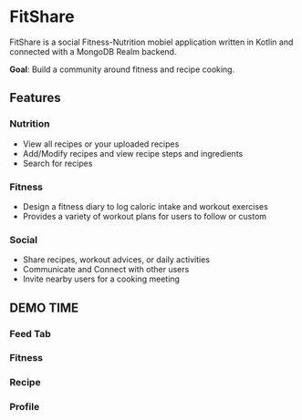 # FitShare
FitShare is a social Fitness-Nutrition mobiel application written in Kotlin and connected with a MongoDB Realm backend.

**Goal**: Build a community around fitness and recipe cooking.

## Features
### Nutrition
  * View all recipes or your uploaded recipes
  * Add/Modify recipes and view recipe steps and ingredients
  * Search for recipes
### Fitness
  * Design a fitness diary to log caloric intake and workout exercises
  * Provides a variety of workout plans for users to follow or custom
### Social
  * Share recipes, workout advices, or daily activities
  * Communicate and Connect with other users
  * Invite nearby users for a cooking meeting

## DEMO TIME
### Feed Tab

### Fitness

### Recipe

### Profile


